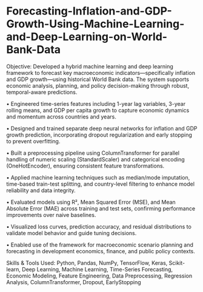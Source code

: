 # Forecasting-Inflation-and-GDP-Growth-Using-Machine-Learning-and-Deep-Learning-on-World-Bank-Data
Objective: Developed a hybrid machine learning and deep learning framework to forecast key macroeconomic indicators—specifically inflation and GDP growth—using historical World Bank data. The system supports economic analysis, planning, and policy decision-making through robust, temporal-aware predictions.

•  Engineered time-series features including 1-year lag variables, 3-year rolling means, and    GDP per capita growth to capture economic dynamics and momentum across countries and years.

• Designed and trained separate deep neural networks for inflation and GDP growth prediction, incorporating dropout regularization and early stopping to prevent overfitting.

• Built a preprocessing pipeline using ColumnTransformer for parallel handling of numeric scaling (StandardScaler) and categorical encoding (OneHotEncoder), ensuring consistent feature transformations.

• Applied machine learning techniques such as median/mode imputation, time-based train-test splitting, and country-level filtering to enhance model reliability and data integrity.

• Evaluated models using R², Mean Squared Error (MSE), and Mean Absolute Error (MAE) across training and test sets, confirming performance improvements over naive baselines.

• Visualized loss curves, prediction accuracy, and residual distributions to validate model behavior and guide tuning decisions.

• Enabled use of the framework for macroeconomic scenario planning and forecasting in development economics, finance, and public policy contexts.


Skills & Tools Used: Python, Pandas, NumPy, TensorFlow, Keras, Scikit-learn, Deep Learning, Machine Learning, Time-Series Forecasting, Economic Modeling, Feature Engineering, Data Preprocessing, Regression Analysis, ColumnTransformer, Dropout, EarlyStopping
